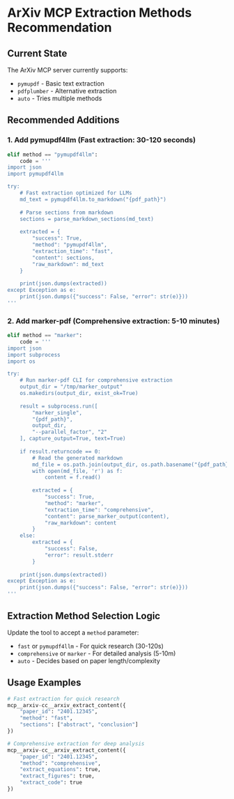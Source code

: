 # ArXiv MCP Extraction Methods Recommendation

## Current State
The ArXiv MCP server currently supports:
- `pymupdf` - Basic text extraction
- `pdfplumber` - Alternative extraction
- `auto` - Tries multiple methods

## Recommended Additions

### 1. Add pymupdf4llm (Fast extraction: 30-120 seconds)
```python
elif method == "pymupdf4llm":
    code = '''
import json
import pymupdf4llm

try:
    # Fast extraction optimized for LLMs
    md_text = pymupdf4llm.to_markdown("{pdf_path}")
    
    # Parse sections from markdown
    sections = parse_markdown_sections(md_text)
    
    extracted = {
        "success": True,
        "method": "pymupdf4llm",
        "extraction_time": "fast",
        "content": sections,
        "raw_markdown": md_text
    }
    
    print(json.dumps(extracted))
except Exception as e:
    print(json.dumps({"success": False, "error": str(e)}))
'''
```

### 2. Add marker-pdf (Comprehensive extraction: 5-10 minutes)
```python
elif method == "marker":
    code = '''
import json
import subprocess
import os

try:
    # Run marker-pdf CLI for comprehensive extraction
    output_dir = "/tmp/marker_output"
    os.makedirs(output_dir, exist_ok=True)
    
    result = subprocess.run([
        "marker_single",
        "{pdf_path}",
        output_dir,
        "--parallel_factor", "2"
    ], capture_output=True, text=True)
    
    if result.returncode == 0:
        # Read the generated markdown
        md_file = os.path.join(output_dir, os.path.basename("{pdf_path}").replace('.pdf', '.md'))
        with open(md_file, 'r') as f:
            content = f.read()
        
        extracted = {
            "success": True,
            "method": "marker",
            "extraction_time": "comprehensive",
            "content": parse_marker_output(content),
            "raw_markdown": content
        }
    else:
        extracted = {
            "success": False,
            "error": result.stderr
        }
    
    print(json.dumps(extracted))
except Exception as e:
    print(json.dumps({"success": False, "error": str(e)}))
'''
```

## Extraction Method Selection Logic

Update the tool to accept a `method` parameter:
- `fast` or `pymupdf4llm` - For quick research (30-120s)
- `comprehensive` or `marker` - For detailed analysis (5-10m)
- `auto` - Decides based on paper length/complexity

## Usage Examples

```python
# Fast extraction for quick research
mcp__arxiv-cc__arxiv_extract_content({
    "paper_id": "2401.12345",
    "method": "fast",
    "sections": ["abstract", "conclusion"]
})

# Comprehensive extraction for deep analysis
mcp__arxiv-cc__arxiv_extract_content({
    "paper_id": "2401.12345", 
    "method": "comprehensive",
    "extract_equations": true,
    "extract_figures": true,
    "extract_code": true
})
```